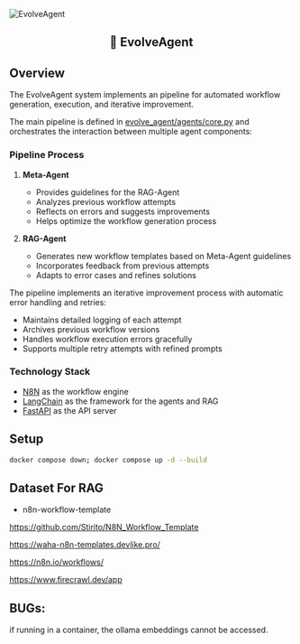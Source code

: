 ![EvolveAgent](./assets/cover.jpeg)

<h2>
    <p align="center">
    🤖 EvolveAgent
    </p>
</h2>

## Overview

The EvolveAgent system implements an pipeline for automated workflow generation, execution, and iterative improvement.

The main pipeline is defined in [evolve_agent/agents/core.py](evolve_agent/agents/core.py#192) and orchestrates the interaction between multiple agent components:

### Pipeline Process

1. **Meta-Agent**
    - Provides guidelines for the RAG-Agent
    - Analyzes previous workflow attempts
    - Reflects on errors and suggests improvements
    - Helps optimize the workflow generation process

2. **RAG-Agent**
    - Generates new workflow templates based on Meta-Agent guidelines
    - Incorporates feedback from previous attempts
    - Adapts to error cases and refines solutions

The pipeline implements an iterative improvement process with automatic error handling and retries:
- Maintains detailed logging of each attempt
- Archives previous workflow versions
- Handles workflow execution errors gracefully
- Supports multiple retry attempts with refined prompts

### Technology Stack

- [N8N](https://n8n.io/) as the workflow engine
- [LangChain](https://www.langchain.com/) as the framework for the agents and RAG
- [FastAPI](https://fastapi.tiangolo.com/) as the API server

## Setup

```bash
docker compose down; docker compose up -d --build
```

## Dataset For RAG

- n8n-workflow-template

https://github.com/Stirito/N8N_Workflow_Template

https://waha-n8n-templates.devlike.pro/

https://n8n.io/workflows/

https://www.firecrawl.dev/app

## BUGs:

if running in a container, the ollama embeddings cannot be accessed.
